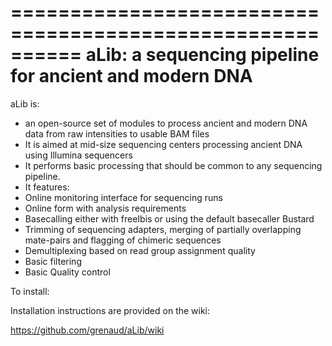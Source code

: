 ==========================================================
  aLib: a sequencing pipeline for ancient and modern DNA
==========================================================

aLib is:
- an open-source set of modules to process ancient and modern DNA data from raw intensities to usable BAM files
- It is aimed at mid-size sequencing centers processing ancient DNA using Illumina sequencers
- It performs basic processing that should be common to any sequencing pipeline.
- It features:
 - Online monitoring interface for sequencing runs
 - Online form with analysis requirements 
 - Basecalling either with freeIbis or using the default basecaller Bustard
 - Trimming of sequencing adapters, merging of partially overlapping mate-pairs and flagging of chimeric sequences
 - Demultiplexing based on read group assignment quality 
 - Basic filtering
 - Basic Quality control



To install:

Installation instructions are provided on the wiki:

https://github.com/grenaud/aLib/wiki

